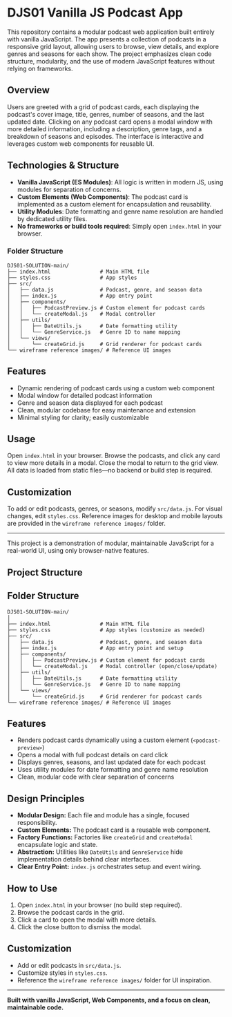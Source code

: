 

# DJS01 Vanilla JS Podcast App

This repository contains a modular podcast web application built entirely with vanilla JavaScript. The app presents a collection of podcasts in a responsive grid layout, allowing users to browse, view details, and explore genres and seasons for each show. The project emphasizes clean code structure, modularity, and the use of modern JavaScript features without relying on frameworks.

## Overview

Users are greeted with a grid of podcast cards, each displaying the podcast's cover image, title, genres, number of seasons, and the last updated date. Clicking on any podcast card opens a modal window with more detailed information, including a description, genre tags, and a breakdown of seasons and episodes. The interface is interactive and leverages custom web components for reusable UI.

## Technologies & Structure

- **Vanilla JavaScript (ES Modules)**: All logic is written in modern JS, using modules for separation of concerns.
- **Custom Elements (Web Components)**: The podcast card is implemented as a custom element for encapsulation and reusability.
- **Utility Modules**: Date formatting and genre name resolution are handled by dedicated utility files.
- **No frameworks or build tools required**: Simply open `index.html` in your browser.

### Folder Structure

```
DJS01-SOLUTION-main/
├── index.html                # Main HTML file
├── styles.css                # App styles
├── src/
│   ├── data.js               # Podcast, genre, and season data
│   ├── index.js              # App entry point
│   ├── components/
│   │   ├── PodcastPreview.js # Custom element for podcast cards
│   │   └── createModal.js    # Modal controller
│   ├── utils/
│   │   ├── DateUtils.js      # Date formatting utility
│   │   └── GenreService.js   # Genre ID to name mapping
│   └── views/
│       └── createGrid.js     # Grid renderer for podcast cards
└── wireframe reference images/ # Reference UI images
```

## Features

- Dynamic rendering of podcast cards using a custom web component
- Modal window for detailed podcast information
- Genre and season data displayed for each podcast
- Clean, modular codebase for easy maintenance and extension
- Minimal styling for clarity; easily customizable

## Usage

Open `index.html` in your browser. Browse the podcasts, and click any card to view more details in a modal. Close the modal to return to the grid view. All data is loaded from static files—no backend or build step is required.

## Customization

To add or edit podcasts, genres, or seasons, modify `src/data.js`. For visual changes, edit `styles.css`. Reference images for desktop and mobile layouts are provided in the `wireframe reference images/` folder.

---

This project is a demonstration of modular, maintainable JavaScript for a real-world UI, using only browser-native features.

## Project Structure


## Folder Structure

```
DJS01-SOLUTION-main/
│
├── index.html                # Main HTML file
├── styles.css                # App styles (customize as needed)
├── src/
│   ├── data.js               # Podcast, genre, and season data
│   ├── index.js              # App entry point and setup
│   ├── components/
│   │   ├── PodcastPreview.js # Custom element for podcast cards
│   │   └── createModal.js    # Modal controller (open/close/update)
│   ├── utils/
│   │   ├── DateUtils.js      # Date formatting utility
│   │   └── GenreService.js   # Genre ID to name mapping
│   └── views/
│       └── createGrid.js     # Grid renderer for podcast cards
└── wireframe reference images/ # Reference UI images
```


## Features

- Renders podcast cards dynamically using a custom element (`<podcast-preview>`)
- Opens a modal with full podcast details on card click
- Displays genres, seasons, and last updated date for each podcast
- Uses utility modules for date formatting and genre name resolution
- Clean, modular code with clear separation of concerns


## Design Principles

- **Modular Design:** Each file and module has a single, focused responsibility.
- **Custom Elements:** The podcast card is a reusable web component.
- **Factory Functions:** Factories like `createGrid` and `createModal` encapsulate logic and state.
- **Abstraction:** Utilities like `DateUtils` and `GenreService` hide implementation details behind clear interfaces.
- **Clear Entry Point:** `index.js` orchestrates setup and event wiring.


## How to Use

1. Open `index.html` in your browser (no build step required).
2. Browse the podcast cards in the grid.
3. Click a card to open the modal with more details.
4. Click the close button to dismiss the modal.


## Customization

- Add or edit podcasts in `src/data.js`.
- Customize styles in `styles.css`.
- Reference the `wireframe reference images/` folder for UI inspiration.

---

**Built with vanilla JavaScript, Web Components, and a focus on clean, maintainable code.**
